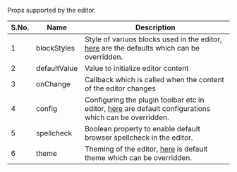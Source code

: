 Props supported by the editor.

| S.No. | Name         | Description                                                                                                                                                                                  |
| ----- | ------------ | -------------------------------------------------------------------------------------------------------------------------------------------------------------------------------------------- |
| 1     | blockStyles  | Style of variuos blocks used in the editor, [here](https://github.com/jpuri/Nib/blob/master/packages/core/src/components/Editor/blockStyles.js#L1) are the defaults which can be overridden. |
| 2     | defaultValue | Value to initialize editor content                                                                                                                                                           |
| 3     | onChange     | Callback which is called when the content of the editor changes                                                                                                                              |
| 4     | config       | Configuring the plugin toolbar etc in editor, [here](https://github.com/jpuri/Nib/blob/master/packages/core/src/common/config/index.js) are default configurations which can be overridden.  |
| 5     | spellcheck   | Boolean property to enable default browser spellcheck in the editor.                                                                                                                         |
| 6     | theme        | Theming of the editor, [here](https://github.com/jpuri/Nib/blob/master/packages/core/src/components/Editor/theme.js) is default theme which can be overridden.                               |
